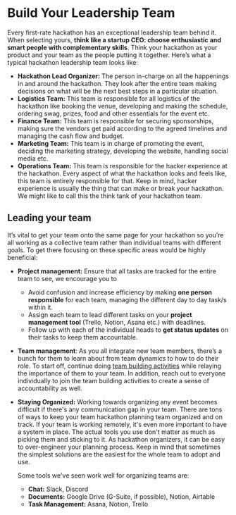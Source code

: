 # Build Your Leadership Team

Every first-rate hackathon has an exceptional leadership team behind it. When selecting yours, **think like a startup CEO: choose enthusiastic and smart people with complementary skills**. Think your hackathon as your product and your team as the people putting it together. Here’s what a typical hackathon leadership team looks like:

* **Hackathon Lead Organizer:** The person in-charge on all the happenings in and around the hackathon. They look after the entire team making decisions on what will be the next best steps in a particular situation.&#x20;
* **Logistics Team:** This team is responsible for all logistics of the hackathon like booking the venue, developing and making the schedule, ordering swag, prizes, food and other essentials for the event etc.
* **Finance Team:** This team is responsible for securing sponsorships, making sure the vendors get paid according to the agreed timelines and managing the cash flow and budget.
* **Marketing Team:** This team is in charge of promoting the event, deciding the marketing strategy, developing the website, handling social media etc.
* **Operations Team:** This team is responsible for the hacker experience at the hackathon. Every aspect of what the hackathon looks and feels like, this team is entirely responsible for that. Keep in mind, hacker experience is usually the thing that can make or break your hackathon. We might like to call this the think tank of your hackathon team.

## Leading your team

It’s vital to get your team onto the same page for your hackathon so you’re all working as a collective team rather than individual teams with different goals. To get there focusing on these specific areas would be highly beneficial:

* **Project management:** Ensure that all tasks are tracked for the entire team to see, we encourage you to&#x20;
  * Avoid confusion and increase efficiency by making **one person responsible** for each team, managing the different day to day task/s within it.&#x20;
  * Assign each team to lead different tasks on your **project management tool** (Trello, Notion, Asana etc.) with deadlines.&#x20;
  * Follow up with each of the individual heads to **get status updates** on their tasks to keep them accountable. &#x20;
* **Team management**: As you all integrate new team members, there’s a bunch for them to learn about from team dynamics to how to do their role. To start off, continue doing [team building activities](../organizer-resources/host-exciting-mini-events/) while relaying the importance of them to your team. In addition, reach out to everyone individually to join the team building activities to create a sense of accountability as well.&#x20;
*   **Staying Organized:** Working towards organizing any event becomes difficult if there's any communication gap in your team. There are tons of ways to keep your team hackathon planning team organized and on track. If your team is working remotely, it's even more important to have a system in place. The actual tools you use don't matter as much as picking them and sticking to it. As hackathon organizers, it can be easy to over-engineer your planning process. Keep in mind that sometimes the simplest solutions are the easiest for the whole team to adopt and use.

    Some tools we've seen work well for organizing teams are:

    * **Chat:** Slack, Discord
    * **Documents:** Google Drive (G-Suite, if possible), Notion, Airtable&#x20;
    * **Task Management:** Asana, Notion, Trello
